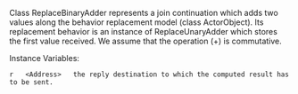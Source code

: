 Class ReplaceBinaryAdder represents a join continuation which adds two values along the behavior replacement model (class ActorObject).
Its replacement behavior is an instance of ReplaceUnaryAdder which stores the first value received.
We assume that the operation (+) is commutative.

Instance Variables:

	r	<Address>	the reply destination to which the computed result has to be sent.